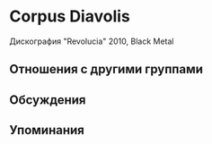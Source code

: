 # Corpus Diavolis

Дискография
"Revolucia" 2010, Black Metal

## Отношения с другими группами


## Обсуждения


## Упоминания

